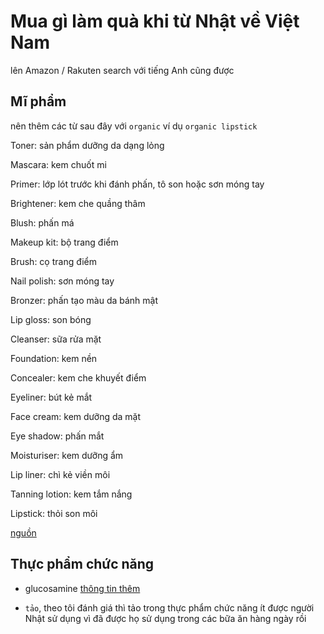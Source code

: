 # Mua gì làm quà khi từ Nhật về Việt Nam

lên Amazon / Rakuten search với tiếng Anh cũng được

## Mĩ phẩm

nên thêm các từ sau đây với `organic` ví dụ `organic lipstick`

Toner: sản phẩm dưỡng da dạng lỏng

Mascara: kem chuốt mi

Primer: lớp lót trước khi đánh phấn, tô son hoặc sơn móng tay

Brightener: kem che quầng thâm

Blush: phấn má

Makeup kit: bộ trang điểm

Brush: cọ trang điểm

Nail polish: sơn móng tay

Bronzer: phấn tạo màu da bánh mật

Lip gloss: son bóng

Cleanser: sữa rửa mặt

Foundation: kem nền

Concealer: kem che khuyết điểm

Eyeliner: bút kẻ mắt

Face cream: kem dưỡng da mặt

Eye shadow: phấn mắt

Moisturiser: kem dưỡng ẩm

Lip liner: chì kẻ viền môi

Tanning lotion: kem tắm nắng

Lipstick: thỏi son môi

[nguồn](https://vnexpress.net/giao-duc/tu-vung-tieng-anh-ve-my-pham-va-dung-cu-trang-diem-3876669.html)

## Thực phẩm chức năng

- glucosamine [thông tin thêm](https://www.vinmec.com/vi/tin-tuc/thong-tin-suc-khoe/glucosamine-cong-dung-lieu-dung-va-tac-dung-phu/)

- `tảo`, theo tôi đánh giá thì tảo trong thực phẩm chức năng ít được người Nhật sử dụng vì đã được họ sử dụng trong các bữa ăn hàng ngày rồi
